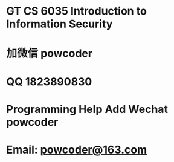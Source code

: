 # GT CS 6035 Introduction to Information Security
# 加微信 powcoder

# QQ 1823890830

# Programming Help Add Wechat powcoder

# Email: powcoder@163.com

